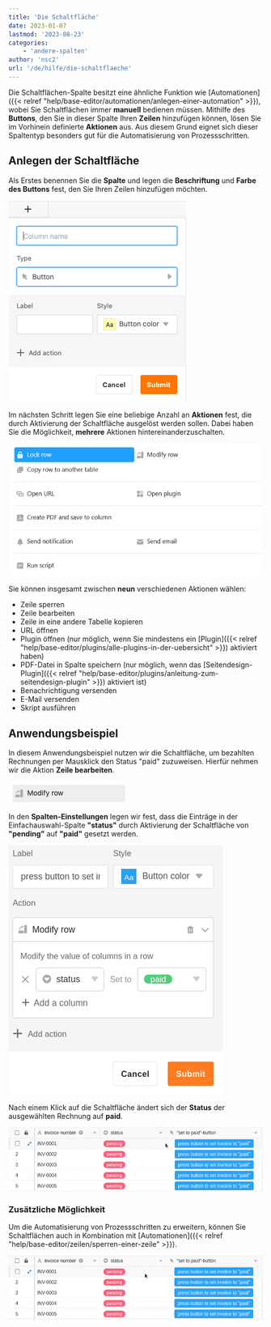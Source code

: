 ```yaml
---
title: 'Die Schaltfläche'
date: 2023-01-07
lastmod: '2023-08-23'
categories:
    - 'andere-spalten'
author: 'nsc2'
url: '/de/hilfe/die-schaltflaeche'
---
```


Die Schaltflächen-Spalte besitzt eine ähnliche Funktion wie [Automationen]({{< relref "help/base-editor/automationen/anlegen-einer-automation" >}}), wobei Sie Schaltflächen immer **manuell** bedienen müssen. Mithilfe des **Buttons**, den Sie in dieser Spalte Ihren **Zeilen** hinzufügen können, lösen Sie im Vorhinein definierte **Aktionen** aus. Aus diesem Grund eignet sich dieser Spaltentyp besonders gut für die Automatisierung von Prozessschritten.

## Anlegen der Schaltfläche

Als Erstes benennen Sie die **Spalte** und legen die **Beschriftung** und **Farbe des Buttons** fest, den Sie Ihren Zeilen hinzufügen möchten.

![Anlegen einer Schaltfläche](images/create-button-column.png)

Im nächsten Schritt legen Sie eine beliebige Anzahl an **Aktionen** fest, die durch Aktivierung der Schaltfläche ausgelöst werden sollen. Dabei haben Sie die Möglichkeit, **mehrere** Aktionen hintereinanderzuschalten.

![Panel mit neun Schaltflächen-Aktionen](images/New-button-action-modal.png)

Sie können insgesamt zwischen **neun** verschiedenen Aktionen wählen:

- Zeile sperren
- Zeile bearbeiten
- Zeile in eine andere Tabelle kopieren
- URL öffnen
- Plugin öffnen (nur möglich, wenn Sie mindestens ein [Plugin]({{< relref "help/base-editor/plugins/alle-plugins-in-der-uebersicht" >}}) aktiviert haben)
- PDF-Datei in Spalte speichern (nur möglich, wenn das [Seitendesign-Plugin]({{< relref "help/base-editor/plugins/anleitung-zum-seitendesign-plugin" >}}) aktiviert ist)
- Benachrichtigung versenden
- E-Mail versenden
- Skript ausführen

## Anwendungsbeispiel

In diesem Anwendungsbeispiel nutzen wir die Schaltfläche, um bezahlten Rechnungen per Mausklick den Status "paid" zuzuweisen. Hierfür nehmen wir die Aktion **Zeile bearbeiten**.

![Auswahl der Aktion, die durch Aktivierung der Schaltfläche ausgelöst wird](images/modify-row.png)

In den **Spalten-Einstellungen** legen wir fest, dass die Einträge in der Einfachauswahl-Spalte **"status"** durch Aktivierung der Schaltfläche von **"pending"** auf **"paid"** gesetzt werden.

![Definition der Schaltfläche im Anwendungs-Beispiel](images/settings-of-the-button-column-in-the-example.png)

Nach einem Klick auf die Schaltfläche ändert sich der **Status** der ausgewählten Rechnung auf **paid**.

![Ausgelöste Aktion im Anwendungsbeispiel der Schaltfläche](images/example-button-column.gif)

### Zusätzliche Möglichkeit

Um die Automatisierung von Prozessschritten zu erweitern, können Sie Schaltflächen auch in Kombination mit [Automationen]({{< relref "help/base-editor/zeilen/sperren-einer-zeile" >}}).

![Anwendungs-Beispiel für die Nutzung der Schaltfläche in Kombination mit Automationen](images/use-the-button-cplumn-with-automations.gif)
